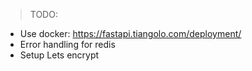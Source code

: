 > TODO:
* Use docker: https://fastapi.tiangolo.com/deployment/
* Error handling for redis
* Setup Lets encrypt